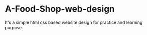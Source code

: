 # A-Food-Shop-web-design
It's a simple html css based website design  for practice and learning purpose.
